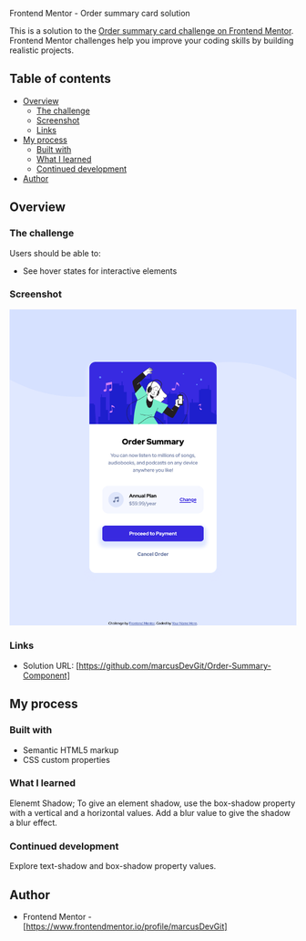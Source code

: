  Frontend Mentor - Order summary card solution

This is a solution to the [Order summary card challenge on Frontend Mentor](https://www.frontendmentor.io/challenges/order-summary-component-QlPmajDUj). Frontend Mentor challenges help you improve your coding skills by building realistic projects.

## Table of contents

- [Overview](#overview)
  - [The challenge](#the-challenge)
  - [Screenshot](#screenshot)
  - [Links](#links)
- [My process](#my-process)
  - [Built with](#built-with)
  - [What I learned](#what-i-learned)
  - [Continued development](#continued-development)
- [Author](#author)

## Overview

### The challenge

Users should be able to:

- See hover states for interactive elements

### Screenshot

![](images/order-summary-component-screenshot.png)

### Links

- Solution URL: [https://github.com/marcusDevGit/Order-Summary-Component]

## My process

### Built with

- Semantic HTML5 markup
- CSS custom properties


### What I learned

Elenemt Shadow; To give an element shadow, use the box-shadow property with a vertical and a horizontal values. Add a blur value to give the shadow a blur effect.



### Continued development

Explore text-shadow and box-shadow property values.


## Author


- Frontend Mentor - [https://www.frontendmentor.io/profile/marcusDevGit]

